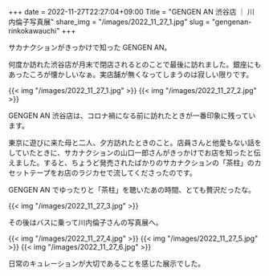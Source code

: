 +++
date  = 2022-11-27T22:27:04+09:00
Title = "GENGEN AN 渋谷店 ｜ 川内倫子写真展"
share_img = "/images/2022_11_27_1.jpg"
slug = "gengenan-rinkokawauchi"
+++

サカナクションがきっかけで知った GENGEN AN。

何度か訪れた渋谷店が月末で閉店されるとのことで最後に訪れました。銀座にもあったころが懐かしいなぁ。実店舗が無くなってしまうのは寂しい限りです。

{{< img "/images/2022_11_27_1.jpg" >}}
{{< img "/images/2022_11_27_2.jpg" >}}

GENGEN AN 渋谷店は、コロナ禍になる前に訪れたときが一番印象に残っています。

東京に遊びに来た母と二人、夕方訪れたときのこと。店員さんと他愛もない話をしていたときに、サカナクションの山口一郎さんがきっかけでお店を知ったと伝えました。すると、ちょうど発売されたばかりのサカナクションの「茶柱」のカセットテープをお店のラジカセで流してくださったのです。

GENGEN AN でゆったりと「茶柱」を聴いたあの時間、とても贅沢だったな。

{{< img "/images/2022_11_27_3.jpg" >}}

その後はバスに乗って川内倫子さんの写真展へ。

{{< img "/images/2022_11_27_4.jpg" >}}
{{< img "/images/2022_11_27_5.jpg" >}}
{{< img "/images/2022_11_27_6.jpg" >}}

日常のキュレーションが大切であることを感じた展示でした。
